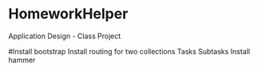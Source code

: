 # HomeworkHelper
Application Design - Class Project

#Install bootstrap
Install routing for two collections
        Tasks
        Subtasks
Install hammer
